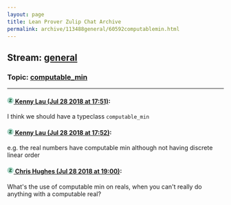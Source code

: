 ```yaml
---
layout: page
title: Lean Prover Zulip Chat Archive 
permalink: archive/113488general/60592computablemin.html
---
```


## Stream: [general](index.html)
### Topic: [computable_min](60592computablemin.html)

---

#### [![Click to go to Zulip](../../assets/img/zulip2.png) Kenny Lau (Jul 28 2018 at 17:51)](https://leanprover.zulipchat.com/#narrow/stream/113488-general/topic/computable_min/near/130473379):
I think we should have a typeclass `computable_min`

#### [![Click to go to Zulip](../../assets/img/zulip2.png) Kenny Lau (Jul 28 2018 at 17:52)](https://leanprover.zulipchat.com/#narrow/stream/113488-general/topic/computable_min/near/130473389):
e.g. the real numbers have computable min although not having discrete linear order

#### [![Click to go to Zulip](../../assets/img/zulip2.png) Chris Hughes (Jul 28 2018 at 19:00)](https://leanprover.zulipchat.com/#narrow/stream/113488-general/topic/computable_min/near/130476429):
What's the use of computable min on reals, when you can't really do anything with a computable real?

